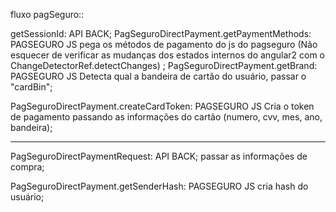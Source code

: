 fluxo pagSeguro::

getSessionId: API BACK;
PagSeguroDirectPayment.getPaymentMethods: PAGSEGURO JS
	pega os métodos de pagamento do js do pagseguro
	(Não esquecer de verificar as mudanças dos estados internos do angular2
	com o ChangeDetectorRef.detectChanges)
	;
PagSeguroDirectPayment.getBrand:  PAGSEGURO JS
	Detecta qual a bandeira de cartão do usuário, passar o "cardBin";


PagSeguroDirectPayment.createCardToken:  PAGSEGURO JS
	Cria o token de pagamento passando as informações do cartão (numero, cvv, mes, ano, bandeira);


---------------------
PagSeguroDirectPaymentRequest: API BACK;
	passar as  informações de compra;


PagSeguroDirectPayment.getSenderHash: PAGSEGURO JS
	cria hash do usuário;

